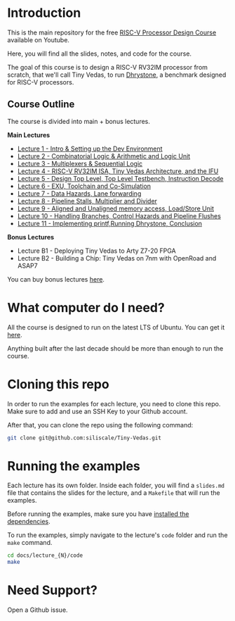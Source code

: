 # Introduction 

This is the main repository for the free [RISC-V Processor Design Course](https://www.youtube.com/playlist?list=PLRDeZtyULZWgMGOpZxxIhsRzCFyqhQ_U8) available on Youtube.

Here, you will find all the slides, notes, and code for the course.

The goal of this course is to design a RISC-V RV32IM processor from scratch, that we'll call Tiny Vedas, to run [Dhrystone](https://github.com/sifive/benchmark-dhrystone), a benchmark designed for RISC-V processors.

## Course Outline

The course is divided into main + bonus lectures.

**Main Lectures**
- [Lecture 1 - Intro & Setting up the Dev Environment](docs/lecture_1/slides.pdf)
- [Lecture 2 - Combinatorial Logic & Arithmetic and Logic Unit](docs/lecture_2/slides.pdf)
- [Lecture 3 - Multiplexers & Sequential Logic](docs/lecture_3/slides.pdf)
- [Lecture 4 - RISC-V RV32IM ISA, Tiny Vedas Architecture, and the IFU](docs/lecture_4/slides.pdf)
- [Lecture 5 - Design Top Level, Top Level Testbench, Instruction Decode](docs/lecture_5/slides.pdf)
- [Lecture 6 - EXU, Toolchain and Co-Simulation](docs/lecture_6/slides.pdf)
- [Lecture 7 - Data Hazards, Lane forwarding](docs/lecture_7/slides.pdf)
- [Lecture 8 - Pipeline Stalls, Multiplier and Divider](docs/lecture_8/slides.pdf)
- [Lecture 9 - Aligned and Unaligned memory access, Load/Store Unit](docs/lecture_9/slides.pdf)
- [Lecture 10 - Handling Branches, Control Hazards and Pipeline Flushes](docs/lecture_10/slides.pdf)
- [Lecture 11 - Implementing printf,Running Dhrystone, Conclusion](docs/lecture_11/slides.pdf)

**Bonus Lectures**
- Lecture B1 - Deploying Tiny Vedas to Arty Z7-20 FPGA
- Lecture B2 - Building a Chip: Tiny Vedas on 7nm with OpenRoad and ASAP7

You can buy bonus lectures [here](https://rv-mastery.com/courses/tiny-vedas-course-add-on).

# What computer do I need?

All the course is designed to run on the latest LTS of Ubuntu. You can get it [here](https://ubuntu.com/download/desktop).

Anything built after the last decade should be more than enough to run the course.

# Cloning this repo

In order to run the examples for each lecture, you need to clone this repo. Make sure to add and use an SSH Key to your Github account.

After that, you can clone the repo using the following command:

```bash
git clone git@github.com:siliscale/Tiny-Vedas.git
```

# Running the examples

Each lecture has its own folder. Inside each folder, you will find a `slides.md` file that contains the slides for the lecture, and a `Makefile` that will run the examples.

Before running the examples, make sure you have [installed the dependencies](docs/lecture_1/notes.md).

To run the examples, simply navigate to the lecture's `code` folder and run the `make` command.

```bash
cd docs/lecture_{N}/code
make
```

# Need Support?

Open a Github issue.